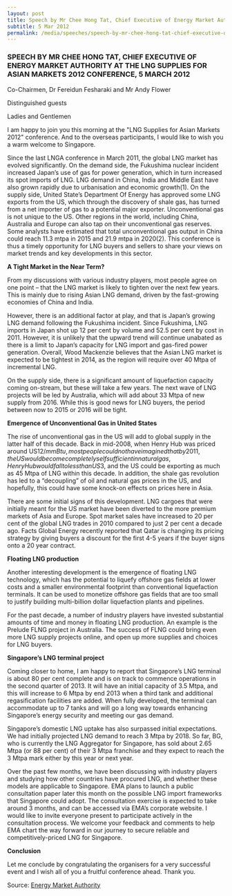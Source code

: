 ```yaml
---
layout: post
title: Speech by Mr Chee Hong Tat, Chief Executive of Energy Market Authority at the LNG Supplies for Asian Markets 2012 conference, 5 March 2012
subtitle: 5 Mar 2012
permalink: /media/speeches/speech-by-mr-chee-hong-tat-chief-executive-of-energy-market-authority-at-the-lng-supplies-for-asian-markets-2012-conference-5-march-2012
---
```


### SPEECH BY MR CHEE HONG TAT, CHIEF EXECUTIVE OF ENERGY MARKET AUTHORITY AT THE LNG SUPPLIES FOR ASIAN MARKETS 2012 CONFERENCE, 5 MARCH 2012

Co-Chairmen, Dr Fereidun Fesharaki and Mr Andy Flower

Distinguished guests

Ladies and Gentlemen

I am happy to join you this morning at the "LNG Supplies for Asian Markets 2012" conference. And to the overseas participants, I would like to wish you a warm welcome to Singapore.

Since the last LNGA conference in March 2011, the global LNG market has evolved significantly. On the demand side, the Fukushima nuclear incident increased Japan’s use of gas for power generation, which in turn increased its spot imports of LNG. LNG demand in China, India and Middle East have also grown rapidly due to urbanisation and economic growth(1). On the supply side, United State’s Department Of Energy has approved some LNG exports from the US, which through the discovery of shale gas, has turned from a net importer of gas to a potential major exporter. Unconventional gas is not unique to the US. Other regions in the world, including China, Australia and Europe can also tap on their unconventional gas reserves. Some analysts have estimated that total unconventional gas output in China could reach 11.3 mtpa in 2015 and 21.9 mtpa in 2020(2). This conference is thus a timely opportunity for LNG buyers and sellers to share your views on market trends and key developments in this sector.

**A Tight Market in the Near Term?**

From my discussions with various industry players, most people agree on one point – that the LNG market is likely to tighten over the next few years. This is mainly due to rising Asian LNG demand, driven by the fast-growing economies of China and India.

However, there is an additional factor at play, and that is Japan’s growing LNG demand following the Fukushima incident. Since Fukushima, LNG imports in Japan shot up 12 per cent by volume and 52.5 per cent by cost in 2011. However, it is unlikely that the upward trend will continue unabated as there is a limit to Japan’s capacity for LNG import and gas-fired power generation. Overall, Wood Mackenzie believes that the Asian LNG market is expected to be tightest in 2014, as the region will require over 40 Mtpa of incremental LNG.

On the supply side, there is a significant amount of liquefaction capacity coming on-stream, but these will take a few years. The next wave of LNG projects will be led by Australia, which will add about 33 Mtpa of new supply from 2016. While this is good news for LNG buyers, the period between now to 2015 or 2016 will be tight.

**Emergence of Unconventional Gas in United States**

The rise of unconventional gas in the US will add to global supply in the latter half of this decade. Back in mid-2008, when Henry Hub was priced around US$12/mmBtu, most people could not have imagined that by 2011, the US would become completely self sufficient in natural gas, Henry Hub would fall to less than US$3, and the US could be exporting as much as 45 Mtpa of LNG within this decade. In addition, the shale gas revolution has led to a “decoupling” of oil and natural gas prices in the US, and hopefully, this could have some knock-on effects on prices here in Asia.

There are some initial signs of this development. LNG cargoes that were initially meant for the US market have been diverted to the more premium markets of Asia and Europe. Spot market sales have increased to 20 per cent of the global LNG trades in 2010 compared to just 2 per cent a decade ago. Facts Global Energy recently reported that Qatar is changing its pricing strategy by giving buyers a discount for the first 4-5 years if the buyer signs onto a 20 year contract.

**Floating LNG production**

Another interesting development is the emergence of floating LNG technology, which has the potential to liquefy offshore gas fields at lower costs and a smaller environmental footprint than conventional liquefaction terminals. It can be used to monetize offshore gas fields that are too small to justify building multi-billion dollar liquefaction plants and pipelines.

For the past decade, a number of industry players have invested substantial amounts of time and money in floating LNG production. An example is the Prelude FLNG project in Australia. The success of FLNG could bring even more LNG supply projects online, and open up more supplies and choices for LNG buyers.

**Singapore’s LNG terminal project**

Coming closer to home, I am happy to report that Singapore’s LNG terminal is about 80 per cent complete and is on track to commence operations in the second quarter of 2013. It will have an initial capacity of 3.5 Mtpa, and this will increase to 6 Mtpa by end 2013 when a third tank and additional regasification facilities are added. When fully developed, the terminal can accommodate up to 7 tanks and will go a long way towards enhancing Singapore’s energy security and meeting our gas demand.

Singapore’s domestic LNG uptake has also surpassed initial expectations. We had initially projected LNG demand to reach 3 Mtpa by 2018. So far, BG, who is currently the LNG Aggregator for Singapore, has sold about 2.65 Mtpa (or 88 per cent) of their 3 Mtpa franchise and they expect to reach the 3 Mtpa mark either by this year or next year.

Over the past few months, we have been discussing with industry players and studying how other countries have procured LNG, and whether these models are applicable to Singapore. EMA plans to launch a public consultation paper later this month on the possible LNG import frameworks that Singapore could adopt. The consultation exercise is expected to take around 3 months, and can be accessed via EMA’s corporate website. I would like to invite everyone present to participate actively in the consultation process. We welcome your feedback and comments to help EMA chart the way forward in our journey to secure reliable and competitively-priced LNG for Singapore.

**Conclusion**

Let me conclude by congratulating the organisers for a very successful event and I wish all of you a fruitful conference ahead. Thank you.


Source: [<a href="https://www.ema.gov.sg/speech.aspx?news_sid=20140609ScxfQqB0a5Y4" target="_blank">Energy Market Authority</a>](https://www.ema.gov.sg/speech.aspx?news_sid=20140609ScxfQqB0a5Y4)